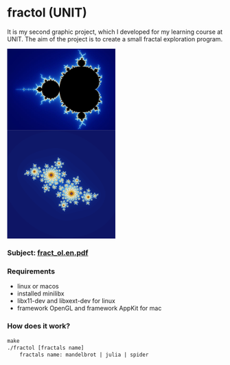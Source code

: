 # fractol (UNIT)
It is my second graphic project, which I developed for my learning course at UNIT.
The aim of the project is to create a small fractal exploration program.

<img align = "center" src = "mandelbrot.jpg" width = "50%"/>
<img align = "center" src = "Julia.png" width = "50%"/>

### Subject: [fract_ol.en.pdf][1]

### Requirements
- linux or macos
- installed minilibx
- libx11-dev and libxext-dev for linux
- framework OpenGL and framework AppKit for mac

### How does it work?
	make
	./fractol [fractals name]
		fractals name: mandelbrot | julia | spider

[1]: https://github.com/vtiterin/fractol/blob/master/fract_ol.en.pdf
